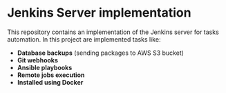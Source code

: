 # Jenkins Server implementation

This repository contains an implementation of the Jenkins server for tasks automation. In this project are implemented tasks like:

- **Database backups** (sending packages to AWS S3 bucket)
- **Git webhooks**
- **Ansible playbooks**
- **Remote jobs execution**
- **Installed using Docker**
